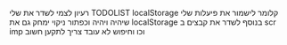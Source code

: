 רעיון לצמי לשדר את
שלי TODOLIST
localStorage
קלומר לישמור את פיעלות שלי שיהיה ויהיה
וכפתור ניקוי ימחק גם את
localStorage
בנוסף לשדר את קבצים ב
scr
imp
וכו
וחיפוש לא עובד צריך לתקען חשוב
